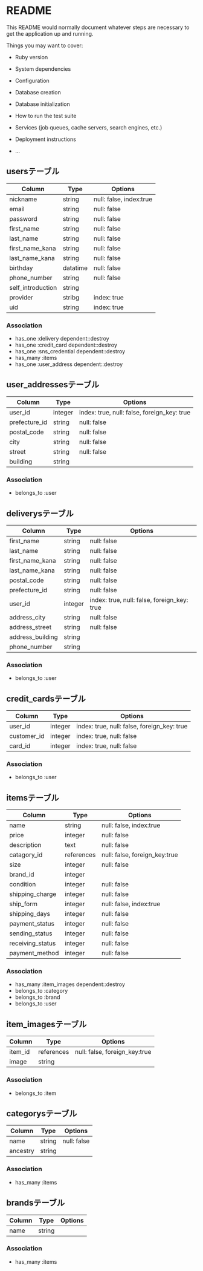 # README

This README would normally document whatever steps are necessary to get the
application up and running.

Things you may want to cover:

* Ruby version

* System dependencies

* Configuration

* Database creation

* Database initialization

* How to run the test suite

* Services (job queues, cache servers, search engines, etc.)

* Deployment instructions

* ...

## usersテーブル

|Column|Type|Options|
|------|----|-------|
|nickname|string|null: false, index:true|
|email|string|null: false|
|password|string|null: false|
|first_name|string|null: false|
|last_name|string|null: false|
|first_name_kana|string|null: false|
|last_name_kana|string|null: false|
|birthday|datatime|null: false|
|phone_number|string|null: false|
|self_introduction|string|
|provider|stribg|index: true|
|uid|string|index: true|

### Association
- has_one :delivery dependent::destroy
- has_one :credit_card dependent::destroy
- has_one :sns_credential dependent::destroy
- has_many :items
- has_one :user_address dependent::destroy

## user_addressesテーブル

|Column|Type|Options|
|------|----|-------|
|user_id|integer|index: true, null: false, foreign_key: true|
|prefecture_id|string|null: false|
|postal_code|string|null: false|
|city|string|null: false|
|street|string|null: false|
|building|string|

### Association
- belongs_to :user

## deliverysテーブル

|Column|Type|Options|
|------|----|-------|
|first_name|string|null: false|
|last_name|string|null: false|
|first_name_kana|string|null: false|
|last_name_kana|string|null: false|
|postal_code|string|null: false|
|prefecture_id|string|null: false|
|user_id|integer|index: true, null: false, foreign_key: true|
|address_city|string|null: false|
|address_street|string|null: false|
|address_building|string|
|phone_number|string|

### Association
- belongs_to :user

## credit_cardsテーブル

|Column|Type|Options|
|------|----|-------|
|user_id|integer|index: true, null: false, foreign_key: true|
|customer_id|integer|index: true, null: false|
|card_id|integer|index: true, null: false|


### Association
- belongs_to :user

## itemsテーブル

|Column|Type|Options|
|------|----|-------|
|name|string|null: false, index:true|
|price|integer|null: false|
|description|text|null: false|
|catagory_id|references|null: false, foreign_key:true|
|size|integer|null: false|
|brand_id|integer|
|condition|integer|null: false|
|shipping_charge|integer|null: false|
|ship_form|integer|null: false, index:true|
|shipping_days|integer|null: false|
|payment_status|integer|null: false|
|sending_status|integer|null: false|
|receiving_status|integer|null: false|
|payment_method|integer|null: false|

### Association
- has_many :item_images dependent::destroy
- belongs_to :category
- belongs_to :brand
- belongs_to :user

## item_imagesテーブル

|Column|Type|Options|
|------|----|-------|
|item_id|references|null: false, foreign_key:true|
|image|string|

### Association
- belongs_to :item

## categorysテーブル

|Column|Type|Options|
|------|----|-------|
|name|string|null: false|
|ancestry|string|

### Association
- has_many :items

## brandsテーブル

|Column|Type|Options|
|------|----|-------|
|name|string|

### Association
- has_many :items
